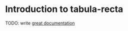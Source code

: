 # Introduction to tabula-recta

TODO: write [great documentation](http://jacobian.org/writing/what-to-write/)
